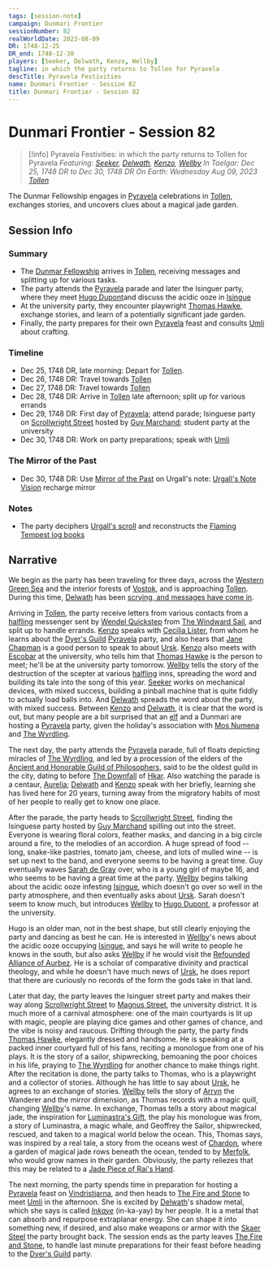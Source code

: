 ```yaml
---
tags: [session-note]
campaign: Dunmari Frontier
sessionNumber: 82
realWorldDate: 2023-08-09
DR: 1748-12-25
DR_end: 1748-12-30
players: [Seeker, Delwath, Kenzo, Wellby]
tagline: in which the party returns to Tollen for Pyravela
descTitle: Pyravela Festivities
name: Dunmari Frontier - Session 82
title: Dunmari Frontier - Session 82
---
```

# Dunmari Frontier - Session 82

>[!info] Pyravela Festivities: in which the party returns to Tollen for Pyravela
> *Featuring: [Seeker](<../../../people/pcs/dunmar-fellowship/seeker.md>), [Delwath](<../../../people/pcs/dunmar-fellowship/delwath.md>), [Kenzo](<../../../people/pcs/dunmar-fellowship/kenzo.md>), [Wellby](<../../../people/pcs/dunmar-fellowship/wellby.md>)*
> *In Taelgar: Dec 25, 1748 DR to Dec 30, 1748 DR*
> *On Earth: Wednesday Aug 09, 2023*
> *[Tollen](<../../../gazetteer/greater-sembara/tollen/tollen.md>)*

The Dunmar Fellowship engages in [Pyravela](<../../../gods-and-religions/holidays-and-festivals/pyravela.md>) celebrations in [Tollen](<../../../gazetteer/greater-sembara/tollen/tollen.md>), exchanges stories, and uncovers clues about a magical jade garden.

## Session Info
### Summary
- The [Dunmar Fellowship](<../../../people/pcs/dunmar-fellowship/dunmar-fellowship.md>) arrives in [Tollen](<../../../gazetteer/greater-sembara/tollen/tollen.md>), receiving messages and splitting up for various tasks.
- The party attends the [Pyravela](<../../../gods-and-religions/holidays-and-festivals/pyravela.md>) parade and later the Isinguer party, where they meet [Hugo Dupont](<../../../people/tollenders/hugo-dupont.md>)and discuss the acidic ooze in [Isingue](<../../../gazetteer/upper-istaros/isingue.md>)
- At the university party, they encounter playwright [Thomas Hawke](<../../../people/tollenders/thomas-hawke.md>), exchange stories, and learn of a potentially significant jade garden.
- Finally, the party prepares for their own [Pyravela](<../../../gods-and-religions/holidays-and-festivals/pyravela.md>) feast and consults [Umli](<../../../people/other-nonhumans/umli.md>) about crafting.

### Timeline
- Dec 25, 1748 DR, late morning: Depart for [Tollen](<../../../gazetteer/greater-sembara/tollen/tollen.md>).
- Dec 26, 1748 DR: Travel towards [Tollen](<../../../gazetteer/greater-sembara/tollen/tollen.md>)
- Dec 27, 1748 DR: Travel towards [Tollen](<../../../gazetteer/greater-sembara/tollen/tollen.md>)
- Dec 28, 1748 DR: Arrive in [Tollen](<../../../gazetteer/greater-sembara/tollen/tollen.md>) late afternoon; split up for various errands
- Dec 29, 1748 DR: First day of [Pyravela](<../../../gods-and-religions/holidays-and-festivals/pyravela.md>); attend parade; Isinguese party on [Scrollwright Street](<../../../gazetteer/greater-sembara/tollen/scrollwright-street.md>) hosted by [Guy Marchand](<../../../people/tollenders/guy-marchand.md>); student party at the university
- Dec 30, 1748 DR: Work on party preparations; speak with [Umli](<../../../people/other-nonhumans/umli.md>) 

### The Mirror of the Past
- Dec 30, 1748 DR: Use [Mirror of the Past](<../treasure/mirror-of-the-past.md>) on Urgall's note: [Urgall's Note Vision](<../mirror-visions/urgall-s-note-vision.md>) recharge mirror

### Notes
- The party deciphers [Urgall's scroll](<../treasure/urgall-s-scroll.md>) and reconstructs the [Flaming Tempest log books](<../treasure/flaming-tempest-log-books.md>)
## Narrative
We begin as the party has been traveling for three days, across the [Western Green Sea](<../../../gazetteer/western-green-sea/western-green-sea.md>) and the interior forests of [Vostok](<../../../gazetteer/greater-sembara/vostok/vostok.md>), and is approaching [Tollen](<../../../gazetteer/greater-sembara/tollen/tollen.md>). During this time, [Delwath](<../../../people/pcs/dunmar-fellowship/delwath.md>) has been [scrying, and messages have come in](<../scrying-and-spying/scrying-late-dec-1748.md>).

Arriving in [Tollen](<../../../gazetteer/greater-sembara/tollen/tollen.md>), the party receive letters from various contacts from a [halfling](<../../../species/halflings.md>) messenger sent by [Wendel Quickstep](<../../../people/halflings/wendel-quickstep.md>) from [The Windward Sail](<../../../gazetteer/greater-sembara/tollen/the-windward-sail.md>), and split up to handle errands. [Kenzo](<../../../people/pcs/dunmar-fellowship/kenzo.md>) speaks with [Cecilia Lister](<../../../people/tollenders/cecilia-lister.md>), from whom he learns about the [Dyer's Guild](<../../../groups/tollen-guilds/dyer-s-guild.md>) [Pyravela](<../../../gods-and-religions/holidays-and-festivals/pyravela.md>) party, and also hears that [Jane Chapman](<../../../people/tollenders/jane-chapman.md>) is a good person to speak to about [Ursk](<../../../gazetteer/northern-green-sea/ursk/ursk.md>). [Kenzo](<../../../people/pcs/dunmar-fellowship/kenzo.md>) also meets with [Escobar](<../../../people/tollenders/escobar-garavito.md>) at the university, who tells him that [Thomas Hawke](<../../../people/tollenders/thomas-hawke.md>) is the person to meet; he'll be at the university party tomorrow. [Wellby](<../../../people/pcs/dunmar-fellowship/wellby.md>) tells the story of the destruction of the scepter at various [halfling](<../../../species/halflings.md>) inns, spreading the word and building its tale into the song of this year. [Seeker](<../../../people/pcs/dunmar-fellowship/seeker.md>) works on mechanical devices, with mixed success, building a pinball machine that is quite fiddly to actually load balls into. And [Delwath](<../../../people/pcs/dunmar-fellowship/delwath.md>) spreads the word about the party, with mixed success. Between [Kenzo](<../../../people/pcs/dunmar-fellowship/kenzo.md>) and [Delwath](<../../../people/pcs/dunmar-fellowship/delwath.md>), it is clear that the word is out, but many people are a bit surprised that an [elf](<../../../species/elves.md>) and a Dunmari are hosting a [Pyravela](<../../../gods-and-religions/holidays-and-festivals/pyravela.md>) party, given the holiday's association with [Mos Numena](<../../../gods-and-religions/religions/mos-numena/mos-numena.md>) and [The Wyrdling](<../../../gods-and-religions/gods/incorporeal-gods/mos-numena-pantheon/the-wyrdling.md>).

The next day, the party attends the [Pyravela](<../../../gods-and-religions/holidays-and-festivals/pyravela.md>) parade, full of floats depicting miracles of [The Wyrdling](<../../../gods-and-religions/gods/incorporeal-gods/mos-numena-pantheon/the-wyrdling.md>), and led by a procession of the elders of the [Ancient and Honorable Guild of Philosophers](<../../../groups/tollen-guilds/ancient-and-honorable-guild-of-philosophers.md>), said to be the oldest guild in the city, dating to before [The Downfall](<../../../events/ancient/the-downfall.md>) of [Hkar](<../../../history/pre-downfall/hkar.md>). Also watching the parade is a centaur, [Aurelia](<../../../people/other-nonhumans/aurelia.md>); [Delwath](<../../../people/pcs/dunmar-fellowship/delwath.md>) and [Kenzo](<../../../people/pcs/dunmar-fellowship/kenzo.md>) speak with her briefly, learning she has lived here for 20 years, turning away from the migratory habits of most of her people to really get to know one place. 

After the parade, the party heads to [Scrollwright Street](<../../../gazetteer/greater-sembara/tollen/scrollwright-street.md>), finding the Isinguese party hosted by [Guy Marchand](<../../../people/tollenders/guy-marchand.md>) spilling out into the street. Everyone is wearing floral colors, feather masks, and dancing in a big circle around a fire, to the melodies of an accordion. A huge spread of food -- long, snake-like pastries, tomato jam,  cheese, and lots of mulled wine -- is set up next to the band, and everyone seems to be having a great time. Guy eventually waves [Sarah de Gray](<../../../people/tollenders/sarah-de-gray.md>) over, who is a young girl of maybe 16, and who seems to be having a great time at the party. [Wellby](<../../../people/pcs/dunmar-fellowship/wellby.md>) begins talking about the acidic ooze infesting [Isingue](<../../../gazetteer/upper-istaros/isingue.md>), which doesn't go over so well in the party atmosphere, and then eventually asks about [Ursk](<../../../gazetteer/northern-green-sea/ursk/ursk.md>). Sarah doesn't seem to know much, but introduces [Wellby](<../../../people/pcs/dunmar-fellowship/wellby.md>) to [Hugo Dupont](<../../../people/tollenders/hugo-dupont.md>), a professor at the university.

Hugo is an older man, not in the best shape, but still clearly enjoying the party and dancing as best he can. He is interested in [Wellby](<../../../people/pcs/dunmar-fellowship/wellby.md>)'s news about the acidic ooze occupying [Isingue](<../../../gazetteer/upper-istaros/isingue.md>), and says he will write to people he knows in the south, but also asks [Wellby](<../../../people/pcs/dunmar-fellowship/wellby.md>) if he would visit the [Refounded Alliance of Aurbez](<../../../gazetteer/upper-istaros/refounded-alliance-of-aurbez/refounded-alliance-of-aurbez.md>). He is a scholar of comparative divinity and practical theology, and while he doesn't have much news of [Ursk](<../../../gazetteer/northern-green-sea/ursk/ursk.md>), he does report that there are curiously no records of the form the gods take in that land. 

Later that day, the party leaves the Isinguer street party and makes their way along [Scrollwright Street](<../../../gazetteer/greater-sembara/tollen/scrollwright-street.md>) to [Magnus Street](<../../../gazetteer/greater-sembara/tollen/magnus-street.md>), the university district. It is much more of a carnival atmosphere: one of the main courtyards is lit up with magic, people are playing dice games and other games of chance, and the vibe is noisy and raucous. Drifting through the party, the party finds [Thomas Hawke](<../../../people/tollenders/thomas-hawke.md>), elegantly dressed and handsome. He is speaking at a packed inner courtyard full of his fans, reciting a monologue from one of his plays. It is the story of a sailor, shipwrecking, bemoaning the poor choices in his life, praying to [The Wyrdling](<../../../gods-and-religions/gods/incorporeal-gods/mos-numena-pantheon/the-wyrdling.md>) for another chance to make things right. After the recitation is done, the party talks to Thomas, who is a playwright and a collector of stories. Although he has little to say about [Ursk](<../../../gazetteer/northern-green-sea/ursk/ursk.md>), he agrees to an exchange of stories. [Wellby](<../../../people/pcs/dunmar-fellowship/wellby.md>) tells the story of [Arryn](<../../../people/other-humans/arryn.md>) the Wanderer and the mirror dimension, as Thomas records with a magic quill, changing [Wellby](<../../../people/pcs/dunmar-fellowship/wellby.md>)'s name. In exchange, Thomas tells a story about magical jade, the inspiration for [Luminastra's Gift](<../../../things/books/luminastra-s-gift.md>), the play his monologue was from, a story of Luminastra, a magic whale, and Geoffrey the Sailor, shipwrecked, rescued, and taken to a magical world below the ocean. This, Thomas says, was inspired by a real tale, a story from the oceans west of [Chardon](<../../../gazetteer/greater-chardon/chardonian-empire/chardon/chardon.md>), where a garden of magical jade rows beneath the ocean, tended to by [Merfolk](<../../../species/unusual-species/merfolk.md>), who would grow names in their garden. Obviously, the party reliezes that this may be related to a [Jade Piece of Rai's Hand](<../treasure/jade-piece-of-rai-s-hand.md>).  

The next morning, the party spends time in preparation for hosting a [Pyravela](<../../../gods-and-religions/holidays-and-festivals/pyravela.md>) feast on [Vindristjarna](<../../../things/ships/vindristjarna.md>), and then heads to [The Fire and Stone](<../../../gazetteer/greater-sembara/tollen/the-fire-and-stone.md>) to meet [Umli](<../../../people/other-nonhumans/umli.md>) in the afternoon. She is excited by [Delwath](<../../../people/pcs/dunmar-fellowship/delwath.md>)'s shadow metal, which she says is called *[Inkaye](<../../../things/materials/inkaye.md>)* (in-ka-yay) by her people. It is a metal that can absorb and repurpose extraplanar energy. She can shape it into something new, if desired, and also make weapons or armor with the [Skaer Steel](<../../../things/materials/skaer-steel.md>) the party brought back. The session ends as the party leaves [The Fire and Stone](<../../../gazetteer/greater-sembara/tollen/the-fire-and-stone.md>), to handle last minute preparations for their feast before heading to the [Dyer's Guild](<../../../groups/tollen-guilds/dyer-s-guild.md>) party.  
